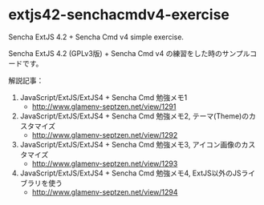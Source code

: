 extjs42-senchacmdv4-exercise
============================

Sencha ExtJS 4.2 + Sencha Cmd v4 simple exercise.

Sencha ExtJS 4.2 (GPLv3版) + Sencha Cmd v4 の練習をした時のサンプルコードです。

解説記事：
1. JavaScript/ExtJS/ExtJS4 + Sencha Cmd 勉強メモ1
    - http://www.glamenv-septzen.net/view/1291
2. JavaScript/ExtJS/ExtJS4 + Sencha Cmd 勉強メモ2, テーマ(Theme)のカスタマイズ
    - http://www.glamenv-septzen.net/view/1292
3. JavaScript/ExtJS/ExtJS4 + Sencha Cmd 勉強メモ3, アイコン画像のカスタマイズ
    - http://www.glamenv-septzen.net/view/1293
4. JavaScript/ExtJS/ExtJS4 + Sencha Cmd 勉強メモ4, ExtJS以外のJSライブラリを使う
    - http://www.glamenv-septzen.net/view/1294

